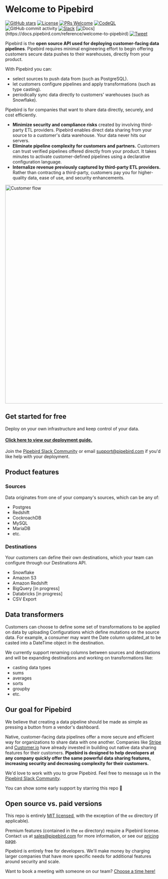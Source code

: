 # Welcome to Pipebird

[![GitHub stars](https://img.shields.io/github/stars/pipebird/pipebird?style=social&label=Star)](https://GitHub.com/pipebird/pipebird/stargazers/) [![License](https://img.shields.io/static/v1?label=license&message=MIT&color=brightgreen)](https://github.com/pipebird/pipebird/tree/a9b1c6c0420550ad5069aca66c295223e0d05e27/LICENSE/README.md) <a href='http://makeapullrequest.com'><img alt='PRs Welcome' src='https://img.shields.io/badge/PRs-welcome-brightgreen.svg?style=shields'/></a> [![CodeQL](https://github.com/pipebird/pipebird/actions/workflows/codeql-analysis.yml/badge.svg)](https://github.com/pipebird/pipebird/actions/workflows/codeql-analysis.yml) ![GitHub commit activity](https://img.shields.io/github/commit-activity/m/pipebird/pipebird) [![Slack](https://img.shields.io/badge/slack-Pipebird-brightgreen.svg?logo=slack)](https://join.slack.com/t/pipebirdcommunity/shared_invite/zt-1emvmxdk6-jBc9qXDDgeLhinJ8ktOgHg) [![Docs](https://img.shields.io/badge/Docs-readme-brightgreen.svg?)](https://docs.pipebird.com/reference/welcome-to-pipebird) [![Tweet](https://img.shields.io/twitter/url/http/shields.io.svg?style=social)](https://twitter.com/intent/tweet?text=Embed%20data%20pipelines%20in%20your%20product&url=https://pipebird.com/&via=getpipebird&hashtags=opensource,data,infrastructure,developers)

Pipebird is the **open source API used for deploying customer-facing data pipelines**. Pipebird requires minimal engineering effort to begin offering customers secure data pushes to their warehouses, directly from your product.

With Pipebird you can:

- select sources to push data from (such as PostgreSQL).
- let customers configure pipelines and apply transformations (such as type casting).
- periodically sync data directly to customers' warehouses (such as Snowflake).

Pipebird is for companies that want to share data directly, securely, and cost efficiently.

- **Minimize security and compliance risks** created by involving third-party ETL providers. Pipebird enables direct data sharing from your source to a customer's data warehouse. Your data never hits our servers.
- **Eliminate pipeline complexity for customers and partners.** Customers can trust verified pipelines offered directly from your product. It takes minutes to activate customer-defined pipelines using a declarative configuration language.
- **Internalize revenue previously captured by third-party ETL providers.** Rather than contracting a third-party, customers pay you for higher-quality data, ease of use, and security enhancements.

<p align="left">
  <a href="https://github.com/pipebird/pipebird">
    <img src="https://uploads-ssl.webflow.com/6219b67aebd6fd87049d2e0e/630f995f4fcbbc31c0a37f84_CustomerFlow.svg" width="700" alt="Customer flow">
  </a>

## Get started for free

Deploy on your own infrastructure and keep control of your data.

#### [Click here to view our deployment guide.](https://docs.pipebird.com/reference/quickstart)

Join the [Pipebird Slack Community](https://join.slack.com/t/pipebirdcommunity/shared_invite/zt-1emvmxdk6-jBc9qXDDgeLhinJ8ktOgHg) or email support@pipebird.com if you'd like help with your deployment.

## Product features

### Sources

Data originates from one of your company's sources, which can be any of:

- Postgres
- Redshift
- CockroachDB
- MySQL
- MariaDB
- etc.

### Destinations

Your customers can define their own destinations, which your team can configure through our Destinations API.

- Snowflake
- Amazon S3
- Amazon Redshift
- BigQuery [in progress]
- Databricks [in progress]
- CSV Export

## Data transformers

Customers can choose to define some set of transformations to be applied on data by uploading Configurations which define mutations on the source data. For example, a consumer may want the Date column updated_at to be casted into a DateTime object in the destination.

We currently support renaming columns between sources and destinations and will be expanding destinations and working on transformations like:

- casting data types
- sums
- averages
- sorts
- groupby
- etc.

## Our goal for Pipebird

We believe that creating a data pipeline should be made as simple as pressing a button from a vendor's dashboard.

Native, customer-facing data pipelines offer a more secure and efficient way for organizations to share data with one another. Companies like [Stripe](https://stripe.com/data-pipeline) and [Customer.io](https://customer.io/data-warehouse) have already invested in building out native data sharing features for their customers. **Pipebird is designed to help developers at any company quickly offer the same powerful data sharing features, increasing security and decreasing complexity for their customers.**

We'd love to work with you to grow Pipebird. Feel free to message us in the [Pipebird Slack Community](https://join.slack.com/t/pipebirdcommunity/shared_invite/zt-1emvmxdk6-jBc9qXDDgeLhinJ8ktOgHg).

You can show some early support by starring this repo 🌟

## Open source vs. paid versions

This repo is entirely [MIT licensed](/LICENSE), with the exception of the `ee` directory (if applicable).

Premium features (contained in the `ee` directory) require a Pipebird license. Contact us at sales@pipebird.com for more information, or see our [pricing page](https://pipebird.com/pricing).

Pipebird is entirely free for developers. We'll make money by charging larger companies that have more specific needs for additional features around security and scale.

Want to book a meeting with someone on our team? [Choose a time here!](https://calendly.com/pipebird)
